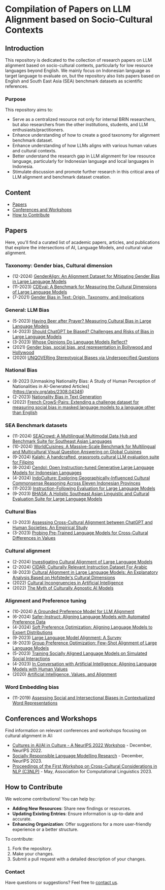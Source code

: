 # Compilation of Papers on LLM Alignment based on Socio-Cultural Contexts

## Introduction
This repository is dedicated to the collection of research papers on LLM alignment based on socio-cultural contexts, particularly for low resource languages beyond English. We mainly focus on Indonesian language as target language to evaluate on, but the repository also lists papers based on English and South East Asia (SEA) benchmark datasets as scientific references.

### Purpose
This repository aims to:
- Serve as a centralized resource not only for internal BRIN researchers, but also researchers from the other institutions, students, and LLM enthusiasts/practitioners.
- Enhance understanding of how to create a good taxonomy for alignment benchmark dataset.
- Enhance understanding of how LLMs aligns with various human values and cultural contexts.
- Better understand the research gap in LLM alignment for low resource language, particularly for Indonesian language and local languages in Indonesia.
- Stimulate discussion and promote further research in this critical area of LLM alignment and benchmark dataset creation.

## Content
- [Papers](#papers)
- [Conferences and Workshops](#conferences-and-workshops)
- [How to Contribute](#how-to-contribute)

## Papers
Here, you'll find a curated list of academic papers, articles, and publications that explore the intersections of AI, Language Models, and cultural value alignment.

### Taxonomy: Gender bias, Cultural dimension
- (12-2024) [GenderAlign: An Alignment Dataset for Mitigating Gender Bias in Large Language Models](https://arxiv.org/abs/2406.13925)
- (11-2023) [CDEval: A Benchmark for Measuring the Cultural Dimensions of Large Language Models](https://arxiv.org/abs/2311.16421)
- (7-2021) [Gender Bias in Text: Origin, Taxonomy, and Implications](https://aclanthology.org/2021.gebnlp-1.5/)

### General: LLM Bias
- (5-2023) [Having Beer after Prayer? Measuring Cultural Bias in Large Language Models](https://arxiv.org/abs/2305.14456)
- (4-2023) [Should ChatGPT be Biased? Challenges and Risks of Bias in Large Language Models](https://arxiv.org/pdf/2304.03738.pdf)
- (3-2023) [Whose Opinions Do Language Models Reflect?](https://arxiv.org/pdf/2303.17548.pdf)
- (2021) [Gender bias, social bias, and representation in Bollywood and Hollywood](https://www.sciencedirect.com/science/article/pii/S266638992100283X)
- (2020) [UNQOVERing Stereotypical Biases via Underspecified Questions](https://arxiv.org/abs/2010.02428)

### National Bias
- (8-2023  [Unmasking Nationality Bias: A Study of Human Perception of Nationalities in AI-Generated Articles] (https://arxiv.org/abs/2308.04346)
- (2-2023) [Nationality Bias in Text Generation](https://arxiv.org/abs/2302.02463)
- (2022) [French CrowS-Pairs: Extending a challenge dataset for measuring social bias in masked language models to a language other than English](https://aclanthology.org/2022.acl-long.583/)

### SEA Benchmark datasets
- (11-2024) [SEACrowd: A Multilingual Multimodal Data Hub and Benchmark Suite for Southeast Asian Languages](https://aclanthology.org/2024.emnlp-main.296/)
- (10-2024) [WorldCuisines: A Massive-Scale Benchmark for Multilingual and Multicultural Visual Question Answering on Global Cuisines](https://arxiv.org/abs/2410.12705)
- (9-2024) [Kalahi: A handcrafted, grassroots cultural LLM evaluation suite for Filipino](https://arxiv.org/abs/2409.15380)
- (8-2024) [Cendol: Open Instruction-tuned Generative Large Language Models for Indonesian Languages](https://aclanthology.org/2024.acl-long.796/)
- (4-2024) [IndoCulture: Exploring Geographically-Influenced Cultural Commonsense Reasoning Across Eleven Indonesian Provinces](https://arxiv.org/abs/2404.01854)
- (11-2023) [Instruction-Following Evaluation for Large Language Models](https://arxiv.org/abs/2311.07911)
- (9-2023) [BHASA: A Holistic Southeast Asian Linguistic and Cultural Evaluation Suite for Large Language Models](https://arxiv.org/abs/2309.06085)
  
### Cultural Bias
- (3-2023) [Assessing Cross-Cultural Alignment between ChatGPT and Human Societies: An Empirical Study](https://arxiv.org/abs/2303.17466)
- (3-2023) [Probing Pre-Trained Language Models for Cross-Cultural Differences in Values](https://arxiv.org/abs/2203.13722)

### Cultural alignment
- (2-2024) [Investigating Cultural Alignment of Large Language Models](https://arxiv.org/abs/2402.13231)
- (2-2024) [CIDAR: Culturally Relevant Instruction Dataset For Arabic](https://arxiv.org/abs/2402.03177)
- (8-2023) [Cultural Alignment in Large Language Models: An Explanatory Analysis Based on Hofstede's Cultural Dimensions](https://arxiv.org/abs/2309.12342)
- (2022) [Cultural Incongruencies in Artificial Intelligence](https://arxiv.org/pdf/2211.13069.pdf)
- (2022) [The Myth of Culturally Agnostic AI Models](https://arxiv.org/ftp/arxiv/papers/2211/2211.15271.pdf)

### Alignment and Preference tuning
- (10-2024) [A Grounded Preference Model for LLM Alignment](https://aclanthology.org/2024.findings-acl.10/)
- (6-2024) [Safer-Instruct: Aligning Language Models with Automated Preference Data](https://aclanthology.org/2024.naacl-long.422/)
- (4-2024) [Soft Preference Optimization: Aligning Language Models to Expert Distributions](https://arxiv.org/abs/2405.00747)
- (9-2023) [Large Language Model Alignment: A Survey](https://arxiv.org/abs/2309.15025)
- (8-2023) [Group Preference Optimization: Few-Shot Alignment of Large Language Models](https://arxiv.org/abs/2310.11523)
- (5-2023) [Training Socially Aligned Language Models on Simulated Social Interactions](https://arxiv.org/abs/2305.16960)
- (4-2023) [In Conversation with Artificial Intelligence: Aligning Language Models with Human Values](https://link.springer.com/article/10.1007/s13347-023-00606-x)
- (2020) [Artificial Intelligence, Values, and Alignment](https://link.springer.com/article/10.1007/s11023-020-09539-2)

### Word Embedding bias
- (11-2019) [Assessing Social and Intersectional Biases in Contextualized Word Representations](https://arxiv.org/abs/1911.01485)

## Conferences and Workshops
Find information on relevant conferences and workshops focusing on cultural alignment in AI:

- [Cultures in AI/AI in Culture - A NeurIPS 2022 Workshop](https://ai-cultures.github.io/) - December, NeurIPS 2022.
- [Socially Responsible Language Modelling Research](https://solar-neurips.github.io/) - December, NeurIPS 2023.
- [Proceedings of the First Workshop on Cross-Cultural Considerations in NLP (C3NLP)](https://aclanthology.org/volumes/2023.c3nlp-1/) - May, Association for Computational Linguistics 2023.

## How to Contribute
We welcome contributions! You can help by:
- **Adding New Resources**: Share new findings or resources.
- **Updating Existing Entries**: Ensure information is up-to-date and accurate.
- **Enhancing Organization**: Offer suggestions for a more user-friendly experience or a better structure.

To contribute:
1. Fork the repository.
2. Make your changes.
3. Submit a pull request with a detailed description of your changes.

### Contact
Have questions or suggestions? Feel free to [contact us](mailto:iftitahu.nimah@brin.go.id).
